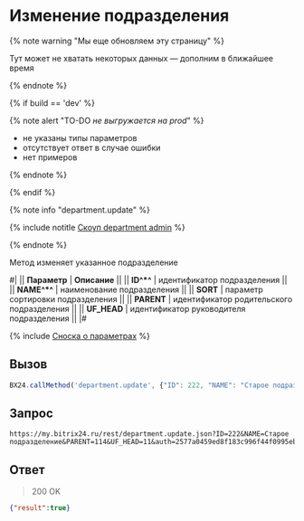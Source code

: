 # Изменение подразделения

{% note warning "Мы еще обновляем эту страницу" %}

Тут может не хватать некоторых данных — дополним в ближайшее время

{% endnote %}

{% if build == 'dev' %}

{% note alert "TO-DO _не выгружается на prod_" %}

- не указаны типы параметров
- отсутствует ответ в случае ошибки
- нет примеров
  
{% endnote %}

{% endif %}

{% note info "department.update" %}

{% include notitle [Скоуп department admin](./_include/scope-department-admin.md) %}

{% endnote %}

Метод изменяет указанное подразделение

#|
|| **Параметр** | **Описание** ||
|| **ID^*^** | идентификатор подразделения ||
|| **NAME^*^** | наименование подразделения ||
|| **SORT** | параметр сортировки подразделения ||
|| **PARENT** | идентификатор родительского подразделения ||
|| **UF_HEAD** | идентификатор руководителя подразделения ||
|#

{% include [Сноска о параметрах](../../_includes/required.md) %}

## Вызов

```js
BX24.callMethod('department.update', {"ID": 222, "NAME": "Старое подразделение", "PARENT": 114, "UF_HEAD": 11});
```

## Запрос

```
https://my.bitrix24.ru/rest/department.update.json?ID=222&NAME=Старое подразделение&PARENT=114&UF_HEAD=11&auth=2577a0459ed8f183c996f44f0995ebe5
```

## Ответ

> 200 OK

```json
{"result":true}
```